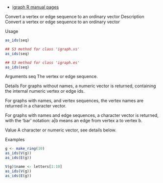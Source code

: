 


* [igraph R manual pages ](http://igraph.org/r/doc/as_ids.html)


Convert a vertex or edge sequence to an ordinary vector
Description
Convert a vertex or edge sequence to an ordinary vector

Usage
```r
as_ids(seq)

## S3 method for class 'igraph.vs'
as_ids(seq)

## S3 method for class 'igraph.es'
as_ids(seq)
```
Arguments
seq	
The vertex or edge sequence.

Details
For graphs without names, a numeric vector is returned, containing the internal numeric vertex or edge ids.

For graphs with names, and vertex sequences, the vertex names are returned in a character vector.

For graphs with names and edge sequences, a character vector is returned, with the ‘bar’ notation: a|b means an edge from vertex a to vertex b.

Value
A character or numeric vector, see details below.

Examples
```r
g <- make_ring(10)
as_ids(V(g))
as_ids(E(g))

V(g)$name <- letters[1:10]
as_ids(V(g))
as_ids(E(g))
```